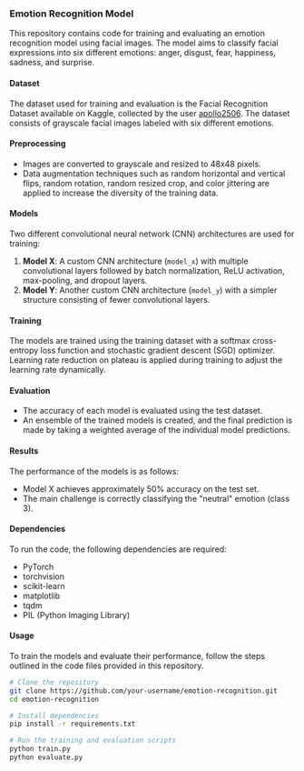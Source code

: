 ### Emotion Recognition Model

This repository contains code for training and evaluating an emotion recognition model using facial images. The model aims to classify facial expressions into six different emotions: anger, disgust, fear, happiness, sadness, and surprise.

#### Dataset

The dataset used for training and evaluation is the Facial Recognition Dataset available on Kaggle, collected by the user [apollo2506](https://www.kaggle.com/apollo2506). The dataset consists of grayscale facial images labeled with six different emotions.

#### Preprocessing

- Images are converted to grayscale and resized to 48x48 pixels.
- Data augmentation techniques such as random horizontal and vertical flips, random rotation, random resized crop, and color jittering are applied to increase the diversity of the training data.

#### Models

Two different convolutional neural network (CNN) architectures are used for training:

1. **Model X**: A custom CNN architecture (`model_x`) with multiple convolutional layers followed by batch normalization, ReLU activation, max-pooling, and dropout layers.
2. **Model Y**: Another custom CNN architecture (`model_y`) with a simpler structure consisting of fewer convolutional layers.

#### Training

The models are trained using the training dataset with a softmax cross-entropy loss function and stochastic gradient descent (SGD) optimizer. Learning rate reduction on plateau is applied during training to adjust the learning rate dynamically.

#### Evaluation

- The accuracy of each model is evaluated using the test dataset.
- An ensemble of the trained models is created, and the final prediction is made by taking a weighted average of the individual model predictions.

#### Results

The performance of the models is as follows:

- Model X achieves approximately 50% accuracy on the test set.
- The main challenge is correctly classifying the "neutral" emotion (class 3).

#### Dependencies

To run the code, the following dependencies are required:

- PyTorch
- torchvision
- scikit-learn
- matplotlib
- tqdm
- PIL (Python Imaging Library)

#### Usage

To train the models and evaluate their performance, follow the steps outlined in the code files provided in this repository.

```bash
# Clone the repository
git clone https://github.com/your-username/emotion-recognition.git
cd emotion-recognition

# Install dependencies
pip install -r requirements.txt

# Run the training and evaluation scripts
python train.py
python evaluate.py
